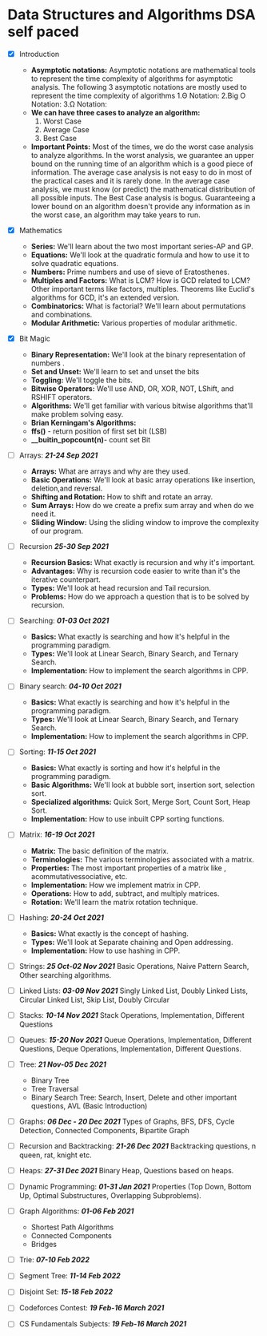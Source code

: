 # Data Structures and Algorithms DSA self paced

- [x] Introduction

  - **Asymptotic notations:** Asymptotic notations are mathematical tools to represent the time complexity of algorithms for asymptotic analysis. The following 3 asymptotic notations are mostly used to represent the time complexity of algorithms
    1.Θ Notation:
    2.Big O Notation:
    3.Ω Notation:
  - **We can have three cases to analyze an algorithm:**
    1. Worst Case
    2. Average Case
    3. Best Case
  - **Important Points:**
    Most of the times, we do the worst case analysis to analyze algorithms. In the worst analysis, we guarantee an upper bound on the running time of an algorithm which is a good piece of information.
    The average case analysis is not easy to do in most of the practical cases and it is rarely done. In the average case analysis, we must know (or predict) the mathematical distribution of all possible inputs.
    The Best Case analysis is bogus. Guaranteeing a lower bound on an algorithm doesn't provide any information as in the worst case, an algorithm may take years to run.

- [x] Mathematics

  - **Series:** We'll learn about the two most important series-AP and GP.
  - **Equations:** We'll look at the quadratic formula and how to use it to solve quadratic equations.
  - **Numbers:** Prime numbers and use of sieve of Eratosthenes.
  - **Multiples and Factors:** What is LCM? How is GCD related to LCM? Other important terms like factors, multiples. Theorems like Euclid's algorithms for GCD, it's an extended version.
  - **Combinatorics:** What is factorial? We'll learn about permutations and combinations.
  - **Modular Arithmetic:** Various properties of modular arithmetic.

- [x] Bit Magic

  - **Binary Representation:** We'll look at the binary representation of numbers .
  - **Set and Unset:** We'll learn to set and unset the bits
  - **Toggling:** We'll toggle the bits.
  - **Bitwise Operators:** We'll use AND, OR, XOR, NOT, LShift, and RSHIFT operators.
  - **Algorithms:** We'll get familiar with various bitwise algorithms that'll make problem solving easy.
  - **Brian Kerningam's Algorithms:**
  - **ffs()** - return position of first set bit (LSB)
  - **\_\_buitin_popcount(n)**- count set Bit

- [ ] Arrays: **_21-24 Sep 2021_**

  - **Arrays:** What are arrays and why are they used.
  - **Basic Operations:** We'll look at basic array operations like insertion, deletion,and reversal.
  - **Shifting and Rotation:** How to shift and rotate an array.
  - **Sum Arrays:** How do we create a prefix sum array and when do we need it.
  - **Sliding Window:** Using the sliding window to improve the complexity of our program.

- [ ] Recursion **_25-30 Sep 2021_**

  - **Recursion Basics:** What exactly is recursion and why it's important.
  - **Advantages:** Why is recursion code easier to write than it's the iterative counterpart.
  - **Types:** We'll look at head recursion and Tail recursion.
  - **Problems:** How do we approach a question that is to be solved by recursion.

- [ ] Searching: **_01-03 Oct 2021_**

  - **Basics:** What exactly is searching and how it's helpful in the programming paradigm.
  - **Types:** We'll look at Linear Search, Binary Search, and Ternary Search.
  - **Implementation:** How to implement the search algorithms in CPP.

- [ ] Binary search: **_04-10 Oct 2021_**

  - **Basics:** What exactly is searching and how it's helpful in the programming paradigm.
  - **Types:** We'll look at Linear Search, Binary Search, and Ternary Search.
  - **Implementation:** How to implement the search algorithms in CPP.

- [ ] Sorting: **_11-15 Oct 2021_**

  - **Basics:** What exactly is sorting and how it's helpful in the programming paradigm.
  - **Basic Algorithms:** We'll look at bubble sort, insertion sort, selection sort.
  - **Specialized algorithms:** Quick Sort, Merge Sort, Count Sort, Heap Sort.
  - **Implementation:** How to use inbuilt CPP sorting functions.

- [ ] Matrix: **_16-19 Oct 2021_**

  - **Matrix:** The basic definition of the matrix.
  - **Terminologies:** The various terminologies associated with a matrix.
  - **Properties:** The most important properties of a matrix like , acommutativessociative, etc.
  - **Implementation:** How we implement matrix in CPP.
  - **Operations:** How to add, subtract, and multiply matrices.
  - **Rotation:** We'll learn the matrix rotation technique.

- [ ] Hashing: **_20-24 Oct 2021_**

  - **Basics:** What exactly is the concept of hashing.
  - **Types:** We'll look at Separate chaining and Open addressing.
  - **Implementation:** How to use hashing in CPP.

- [ ] Strings: **_25 Oct-02 Nov 2021_**
      Basic Operations, Naive Pattern Search, Other searching algorithms.

- [ ] Linked Lists: **_03-09 Nov 2021_**
      Singly Linked List, Doubly Linked Lists, Circular Linked List, Skip List, Doubly Circular

- [ ] Stacks: **_10-14 Nov 2021_**
      Stack Operations, Implementation, Different Questions

- [ ] Queues: **_15-20 Nov 2021_**
      Queue Operations, Implementation, Different Questions, Deque Operations, Implementation, Different Questions.

- [ ] Tree: **_21 Nov-05 Dec 2021_**

  - Binary Tree
  - Tree Traversal
  - Binary Search Tree: Search, Insert, Delete and other important questions, AVL (Basic Introduction)

- [ ] Graphs: **_06 Dec - 20 Dec 2021_**
      Types of Graphs, BFS, DFS, Cycle Detection, Connected Components, Bipartite Graph

- [ ] Recursion and Backtracking: **_21-26 Dec 2021_**
      Backtracking questions, n queen, rat, knight etc.

- [ ] Heaps: **_27-31 Dec 2021_**
      Binary Heap, Questions based on heaps.

- [ ] Dynamic Programming: **_01-31 Jan 2021_**
      Properties (Top Down, Bottom Up, Optimal Substructures, Overlapping Subproblems).

- [ ] Graph Algorithms: **_01-06 Feb 2021_**

  - Shortest Path Algorithms
  - Connected Components
  - Bridges

- [ ] Trie: **_07-10 Feb 2022_**

- [ ] Segment Tree: **_11-14 Feb 2022_**

- [ ] Disjoint Set: **_15-18 Feb 2022_**

- [ ] Codeforces Contest: **_19 Feb-16 March 2021_**

- [ ] CS Fundamentals Subjects: **_19 Feb-16 March 2021_**

